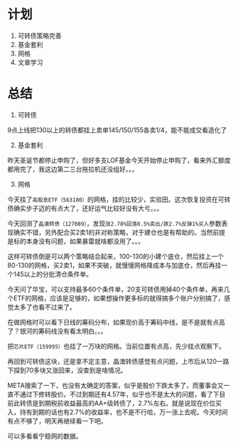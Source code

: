 # 计划

1. 可转债策略完善
1. 基金套利
1. 网格
1. 文章学习

# 总结

1. 可转债

9点上线把130以上的转债都挂上卖单145/150/155各卖1/4，能不能成交看造化了



2. 基金套利

昨天圣诞节都停止申购了，但好多支LOF基金今天开始停止申购了，看来外汇额度都用完了，我这边第二三台拖拉机还没组好。。。


3. 网格

今天挂了`高股息ETF（563180）`的网格，挂的比较少，实验田。这次恢复投资在可转债确实步子迈的有点大了，还好运气比较好没有大亏。。。


今天回测了`晶澳转债（127089）`，发现`涨2.78%回落0.5%卖出/跌2.7%反弹1%买入`参数表现确实不错，另外配合买2卖1的非对称策略，对于建仓也是有帮助的。当然前提是标的本身没有问题，如果暴雷就啥都没用了。。。


这样可转债倒是可以两个策略结合起来，100-130的小建个底仓，然后挂上一个80-130的网格，买2卖1，如果不突破，就慢慢网格降成本与加底仓，然后再挂一个145以上的分批清仓条件单。

今天问了华宝，可以支持最多60个条件单，20支可转债用掉40个条件单，再来几个ETF的网格，应该是足够的，如果想操作更多标的就得搞多个账户分别搞了，感觉太多了也看不过来了。


在做网格时可以看下日线的筹码分布，如果现价高于筹码中线，是不是就有点高了？银河的筹码线没有看太明白。。。

把`芯片ETF（159995）`也挂了一万块的网格。当前位置有点高，先少挂点观察下。

再回到可转债这块，还是拿不定主意，晶澳转债感觉有点问题，上市后从120一路下探到70多块又涨回来，没查到是啥情况。

META搜索了一下，也没有太确定的答案，似乎是股价下跌太多了，而董事会又一直不通过下修转股价。不过到期还有4.57年，似乎也不是太大的问题，看了下目前此转债是到期税前收益最高的AA+级转债了，2.7%左右。就是说现在价位买入，持有到期的话也有2.7%的收益率，也不是不行哈，万一涨上去呢。今天时间有点不够了，明天再继续看一下吧。

可以多看看宁稳网的数据。


